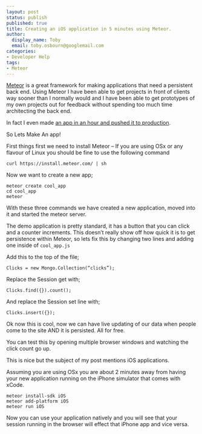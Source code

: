 ```yaml
---
layout: post
status: publish
published: true
title: Creating an iOS application in 5 minutes using Meteor.
author:
  display_name: Toby
  email: toby.osbourn@googlemail.com
categories:
- Developer Help
tags:
- Meteor
---
```


[Meteor](https://www.meteor.com) is a great framework for making applications that need a persistent back end. Using Meteor I have been able to get projects in front of clients way sooner than I normally would and I have been able to get prototypes of my own projects out for feedback without spending too much time architecting the back end.

In fact I even made [an app in an hour and pushed it to production](/making-app-just-hour-meteor-heroku/).

So Lets Make An app!

First things first we need to install Meteor – If you are using OSx or any flavour of Linux you should be fine to use the following command


```
curl https://install.meteor.com/ | sh
```

Now we want to create a new app;

```
meteor create cool_app
cd cool_app
meteor
```

With these three commands we have created a new application, moved into it and started the meteor server.

The demo application is pretty standard, it has a button that you can click and a counter increments. This doesn’t really show off how quick it is to get persistence within Meteor, so lets fix this by changing two lines and adding one inside of `cool_app.js`

Add this to the top of the file; 

```
Clicks = new Mongo.Collection(“clicks”);
```

Replace the Session get with;

```
Clicks.find({}).count();
```

And replace the Session set line with;

```
Clicks.insert({});
```

Ok now this is cool, now we can have live updating of our data when people come to the site AND it is persisted. All for free.

You can test this by opening multiple browser windows and watching the click count go up.

This is nice but the subject of my post mentions iOS applications.

Assuming you are using OSx you are about 2 minutes away from having your new application running on the iPhone simulator that comes with xCode.

```
meteor install-sdk iOS
meteor add-platform iOS
meteor run iOS
```

Now you can use your application natively and you will see that your session running in the browser will effect that iPhone app and vice versa.
